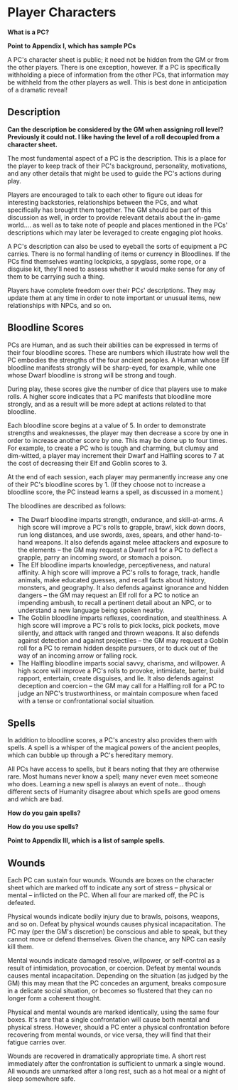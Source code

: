 # Player Characters

**What is a PC?**

**Point to Appendix I, which has sample PCs**

A PC's character sheet is public; it need not be hidden from the GM or from the other players. There is one exception, however. If a PC is specifically withholding a piece of information from the other PCs, that information may be withheld from the other players as well. This is best done in anticipation of a dramatic reveal!


## Description

**Can the description be considered by the GM when assigning roll level? Previously it could not. I like having the level of a roll decoupled from a character sheet.**

The most fundamental aspect of a PC is the description. This is a place for the player to keep track of their PC's background, personality, motivations, and any other details that might be used to guide the PC's actions during play. 

Players are encouraged to talk to each other to figure out ideas for interesting backstories, relationships between the PCs, and what specifically has brought them together. The GM should be part of this discussion as well, in order to provide relevant details about the in-game world.... as well as to take note of people and places mentioned in the PCs' descriptions which may later be leveraged to create engaging plot hooks. 

A PC's description can also be used to eyeball the sorts of equipment a PC carries. There is no formal handling of items or currency in Bloodlines. If the PCs find themselves wanting lockpicks, a spyglass, some rope, or a disguise kit, they'll need to assess whether it would make sense for any of them to be carrying such a thing. 

Players have complete freedom over their PCs' descriptions. They may update them at any time in order to note important or unusual items, new relationships with NPCs, and so on. 

## Bloodline Scores

PCs are Human, and as such their abilities can be expressed in terms of their four bloodline scores. These are numbers which illustrate how well the PC embodies the strengths of the four ancient peoples. A Human whose Elf bloodline manifests strongly will be sharp-eyed, for example, while one whose Dwarf bloodline is strong will be strong and tough. 

During play, these scores give the number of dice that players use to make rolls. A higher score indicates that a PC manifests that bloodline more strongly, and as a result will be more adept at actions related to that bloodline.

Each bloodline score begins at a value of 5. In order to demonstrate strengths and weaknesses, the player may then decrease a score by one in order to increase another score by one. This may be done up to four times. For example, to create a PC who is tough and charming, but clumsy and dim-witted, a player may increment their Dwarf and Halfling scores to 7 at the cost of decreasing their Elf and Goblin scores to 3. 

At the end of each session, each player may permanently increase any one of their PC's bloodline scores by 1. (If they choose not to increase a bloodline score, the PC instead learns a spell, as discussed in a moment.) 

The bloodlines are described as follows:

-   The Dwarf bloodline imparts strength, endurance, and skill-at-arms. A high score will improve a PC's rolls to grapple, brawl, kick down doors, run long distances, and use swords, axes, spears, and other hand-to-hand weapons. It also defends against melee attackers and exposure to the elements – the GM may request a Dwarf roll for a PC to deflect a grapple, parry an incoming sword, or stomach a poison.
-   The Elf bloodline imparts knowledge, perceptiveness, and natural affinity. A high score will improve a PC's rolls to forage, track, handle animals, make educated guesses, and recall facts about history, monsters, and geography. It also defends against ignorance and hidden dangers – the GM may request an Elf roll for a PC to notice an impending ambush, to recall a pertinent detail about an NPC, or to understand a new language being spoken nearby.
-   The Goblin bloodline imparts reflexes, coordination, and stealthiness. A high score will improve a PC's rolls to pick locks, pick pockets, move silently, and attack with ranged and thrown weapons. It also defends against detection and against projectiles – the GM may request a Goblin roll for a PC to remain hidden despite pursuers, or to duck out of the way of an incoming arrow or falling rock. 
-   The Halfling bloodline imparts social savvy, charisma, and willpower. A high score will improve a PC's rolls to provoke, intimidate, barter, build rapport, entertain, create disguises, and lie. It also defends against deception and coercion – the GM may call for a Halfling roll for a PC to judge an NPC's trustworthiness, or maintain composure when faced with a tense or confrontational social situation.

## Spells

In addition to bloodline scores, a PC's ancestry also provides them with
spells. A spell is a whisper of the magical powers of the ancient peoples,
which can bubble up through a PC's hereditary memory. 

All PCs have access to spells, but it bears noting that they are otherwise
rare. Most humans never know a spell; many never even meet someone who does.
Learning a new spell is always an event of note... though different sects of
Humanity disagree about which spells are good omens and which are bad.

**How do you gain spells?**

**How do you use spells?**

**Point to Appendix III, which is a list of sample spells.**

## Wounds

Each PC can sustain four wounds. Wounds are boxes on the character sheet which are marked off to indicate any sort of stress – physical or mental – inflicted on the PC. When all four are marked off, the PC is defeated. 

Physical wounds indicate bodily injury due to brawls, poisons, weapons, and so on. Defeat by physical wounds causes physical incapacitation. The PC may (per the GM's discretion) be conscious and able to speak, but they cannot move or defend themselves. Given the chance, any NPC can easily kill them. 

Mental wounds indicate damaged resolve, willpower, or self-control as a result of intimidation, provocation, or coercion. Defeat by mental wounds causes mental incapacitation. Depending on the situation (as judged by the GM) this may mean that the PC concedes an argument, breaks composure in a delicate social situation, or becomes so flustered that they can no longer form a coherent thought.

Physical and mental wounds are marked identically, using the same four boxes. It's rare that a single confrontation will cause both mental and physical stress. However, should a PC enter a physical confrontation before recovering from mental wounds, or vice versa, they will find that their fatigue carries over. 

Wounds are recovered in dramatically appropriate time. A short rest immediately after the confrontation is sufficient to unmark a single wound. All wounds are unmarked after a long rest, such as a hot meal or a night of sleep somewhere safe.
